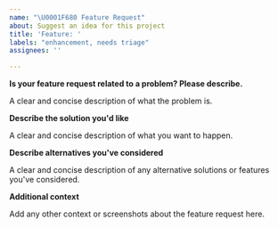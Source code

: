 ```yaml
---
name: "\U0001F680 Feature Request"
about: Suggest an idea for this project
title: 'Feature: '
labels: "enhancement, needs triage"
assignees: ''

---
```


**Is your feature request related to a problem? Please describe.**

A clear and concise description of what the problem is.

**Describe the solution you'd like**

A clear and concise description of what you want to happen.

**Describe alternatives you've considered**

A clear and concise description of any alternative solutions or features you've considered.

**Additional context**

Add any other context or screenshots about the feature request here.
